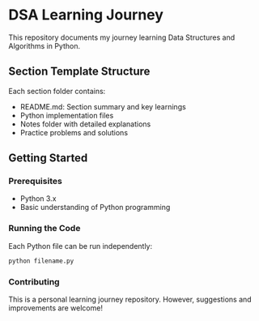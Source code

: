 # DSA Learning Journey

This repository documents my journey learning Data Structures and Algorithms in Python.

## Section Template Structure
Each section folder contains:
- README.md: Section summary and key learnings
- Python implementation files
- Notes folder with detailed explanations
- Practice problems and solutions

## Getting Started

### Prerequisites
- Python 3.x
- Basic understanding of Python programming

### Running the Code
Each Python file can be run independently:
```bash
python filename.py
```

### Contributing
This is a personal learning journey repository. However, suggestions and improvements are welcome!
